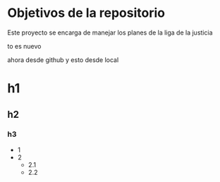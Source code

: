 # Objetivos de la repositorio

Este proyecto se encarga de manejar los planes de la liga de la justicia



to es nuevo

ahora desde github
y esto desde local
# h1
## h2
### h3

* 1
* 2
  * 2.1
  * 2.2
 
